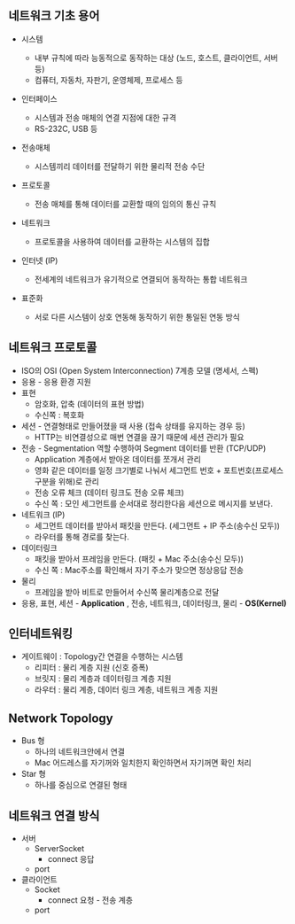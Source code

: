 ## 네트워크 기초 용어 

- 시스템

  - 내부 규칙에 따라 능동적으로 동작하는 대상 (노드, 호스트, 클라이언트, 서버 등)
  - 컴퓨터, 자동차, 자판기, 운영체제, 프로세스 등

- 인터페이스

  - 시스템과 전송 매체의 연결 지점에 대한 규격 
  - RS-232C, USB 등

- 전송매체

  - 시스템끼리 데이터를 전달하기 위한 물리적 전송 수단

- 프로토콜

  - 전송 매체를 통해 데이터를 교환할 때의 임의의 통신 규칙 

- 네트워크

  - 프로토콜을 사용하여 데이터를 교환하는 시스템의 집합

- 인터넷 (IP)

  - 전세계의 네트워크가 유기적으로 연결되어 동작하는 통합 네트워크

- 표준화

  - 서로 다른 시스템이 상호 연동해 동작하기 위한 통일된 연동 방식 

  

## 네트워크 프로토콜

- ISO의 OSI (Open System Interconnection) 7계층 모델 (명세서, 스펙)
- 응용 - 응용 환경 지원
- 표현 
  - 암호화, 압축 (데이터의 표현 방법)
  - 수신쪽 : 복호화 
- 세션 - 연결형태로 만들어졌을 때 사용 (접속 상태를 유지하는 경우 등)  
  - HTTP는 비연결성으로 매번 연결을 끊기 때문에 세션 관리가 필요
- 전송 - Segmentation 역할 수행하여 Segment 데이터를 반환  (TCP/UDP)
  - Application 계층에서 받아온 데이터를 쪼개서 관리
  - 영화 같은 데이터를 일정 크기별로 나눠서 세그먼트 번호 + 포트번호(프로세스 구분을 위해)로 관리
  - 전송 오류 체크 (데이터 링크도 전송 오류 체크)
  - 수신 쪽 : 모인 세그먼트를 순서대로 정리한다음 세션으로 메시지를 보낸다.
- 네트워크 (IP)
  - 세그먼트 데이터를 받아서 패킷을 만든다. (세그먼트 + IP 주소(송수신 모두))
  - 라우터를 통해 경로를 찾는다. 
- 데이터링크
  - 패킷을 받아서 프레임을 만든다. (패킷 + Mac 주소(송수신 모두))
  - 수신 쪽 : Mac주소를 확인해서 자기 주소가 맞으면 정상응답 전송
- 물리
  - 프레임을 받아 비트로 만들어서 수신쪽 물리계층으로 전달 
- 응용, 표현, 세션 - **Application**  , 전송, 네트워크, 데이터링크, 물리 - **OS(Kernel)**



## 인터네트워킹

- 게이트웨이 : Topology간 연결을 수행하는 시스템
  - 리피터 : 물리 계층 지원 (신호 증폭)
  - 브릿지 : 물리 계층과 데이터링크 계층 지원
  - 라우터 : 물리 계층, 데이터 링크 계층, 네트워크 계층 지원



## Network Topology

- Bus 형 
  - 하나의 네트워크안에서 연결 
  - Mac 어드레스를 자기꺼와 일치한지 확인하면서 자기꺼면 확인 처리 
- Star 형 
  - 하나를 중심으로 연결된 형태





## 네트워크 연결 방식

- 서버
  - ServerSocket
    - connect 응답 
  - port
- 클라이언트
  - Socket
    - connect 요청 - 전송 계층 
  - port
